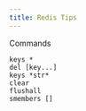 ```yaml
---
title: Redis Tips
---
```


Commands

    keys *
    del [key...]
    keys *str*
    clear
    flushall
    smembers []
